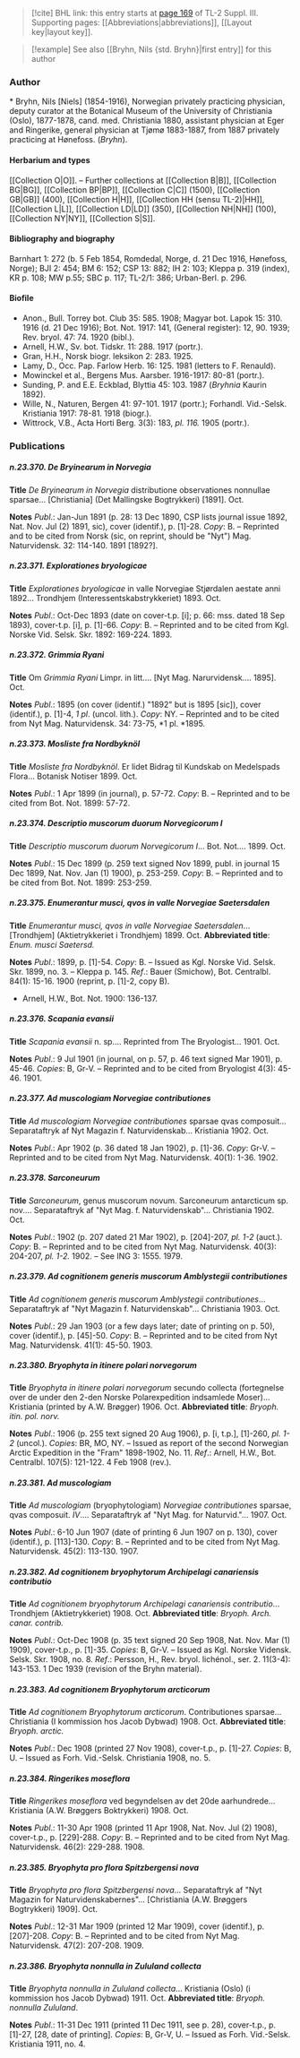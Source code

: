 > [!cite] BHL link: this entry starts at [page 169](https://www.biodiversitylibrary.org/item/103861#page/179/mode/1up) of TL-2 Suppl. III.
> Supporting pages: [[Abbreviations|abbreviations]], [[Layout key|layout key]].

> [!example] See also [[Bryhn, Nils {std. Bryhn}|first entry]] for this author

### Author

\* Bryhn, Nils \[Niels\] (1854-1916), Norwegian privately practicing physician, deputy curator at the Botanical Museum of the University of Christiania (Oslo), 1877-1878, cand. med. Christiania 1880, assistant physician at Eger and Ringerike, general physician at Tjømø 1883-1887, from 1887 privately practicing at Hønefoss. (*Bryhn*).

#### Herbarium and types

[[Collection O|O]]. – Further collections at [[Collection B|B]], [[Collection BG|BG]], [[Collection BP|BP]], [[Collection C|C]] (1500), [[Collection GB|GB]] (400), [[Collection H|H]], [[Collection HH (sensu TL-2)|HH]], [[Collection L|L]], [[Collection LD|LD]] (350), [[Collection NH|NH]] (100), [[Collection NY|NY]], [[Collection S|S]].

#### Bibliography and biography

Barnhart 1: 272 (b. 5 Feb 1854, Romdedal, Norge, d. 21 Dec 1916, Hønefoss, Norge); BJI 2: 454; BM 6: 152; CSP 13: 882; IH 2: 103; Kleppa p. 319 (index), KR p. 108; MW p.55; SBC p. 117; TL-2/1: 386; Urban-Berl. p. 296.

#### Biofile

- Anon., Bull. Torrey bot. Club 35: 585. 1908; Magyar bot. Lapok 15: 310. 1916 (d. 21 Dec 1916); Bot. Not. 1917: 141, (General register): 12, 90. 1939; Rev. bryol. 47: 74. 1920 (bibl.).
- Arnell, H.W., Sv. bot. Tidskr. 11: 288. 1917 (portr.).
- Gran, H.H., Norsk biogr. leksikon 2: 283. 1925.
- Lamy, D., Occ. Pap. Farlow Herb. 16: 125. 1981 (letters to F. Renauld).
- Mowinckel et al., Bergens Mus. Aarsber. 1916-1917: 80-81 (portr.).
- Sunding, P. and E.E. Eckblad, Blyttia 45: 103. 1987 (*Bryhnia* Kaurin 1892).
- Wille, N., Naturen, Bergen 41: 97-101. 1917 (portr.); Forhandl. Vid.-Selsk. Kristiania 1917: 78-81. 1918 (biogr.).
- Wittrock, V.B., Acta Horti Berg. 3(3): 183, *pl. 116.* 1905 (portr.).

### Publications

##### n.23.370. De Bryinearum in Norvegia

**Title**
*De Bryinearum in Norvegia* distributione observationes nonnullae sparsae... \[Christiania\] (Det Mallingske Bogtrykkeri) \[1891\]. Oct.

**Notes**
*Publ*.: Jan-Jun 1891 (p. 28: 13 Dec 1890, CSP lists journal issue 1892, Nat. Nov. Jul (2) 1891, sic), cover (identif.), p. \[1\]-28. *Copy*: B. – Reprinted and to be cited from Norsk (sic, on reprint, should be "Nyt") Mag. Naturvidensk. 32: 114-140. 1891 \[1892?\].

##### n.23.371. Explorationes bryologicae

**Title**
*Explorationes bryologicae* in valle Norvegiae Stjørdalen aestate anni 1892... Trondhjem (Interessentskabstrykkeriet) 1893. Oct.

**Notes**
*Publ*.: Oct-Dec 1893 (date on cover-t.p. \[i\]; p. 66: mss. dated 18 Sep 1893), cover-t.p. \[i\], p. \[1\]-66. *Copy*: B. – Reprinted and to be cited from Kgl. Norske Vid. Selsk. Skr. 1892: 169-224. 1893.

##### n.23.372. Grimmia Ryani

**Title**
Om *Grimmia Ryani* Limpr. in litt.... \[Nyt Mag. Narurvidensk.... 1895\]. Oct.

**Notes**
*Publ*.: 1895 (on cover (identif.) "1892" but is 1895 \[sic\]), cover (identif.), p. \[1\]-4, *1 pl*. (uncol. lith.). *Copy*: NY. – Reprinted and to be cited from Nyt Mag. Naturvidensk. 34: 73-75, *1 pl. *1895.

##### n.23.373. Mosliste fra Nordbyknöl

**Title**
*Mosliste fra Nordbyknöl*. Er lidet Bidrag til Kundskab on Medelspads Flora... Botanisk Notiser 1899. Oct.

**Notes**
*Publ*.: 1 Apr 1899 (in journal), p. 57-72. *Copy*: B. – Reprinted and to be cited from Bot. Not. 1899: 57-72.

##### n.23.374. Descriptio muscorum duorum Norvegicorum I

**Title**
*Descriptio muscorum duorum Norvegicorum I*... Bot. Not.... 1899. Oct.

**Notes**
*Publ*.: 15 Dec 1899 (p. 259 text signed Nov 1899, publ. in journal 15 Dec 1899, Nat. Nov. Jan (1) 1900), p. 253-259. *Copy*: B. – Reprinted and to be cited from Bot. Not. 1899: 253-259.

##### n.23.375. Enumerantur musci, qvos in valle Norvegiae Saetersdalen

**Title**
*Enumerantur musci, qvos in valle Norvegiae Saetersdalen*... \[Trondhjem\] (Aktietrykkeriet i Trondhjem) 1899. Oct.
**Abbreviated title**: *Enum. musci Saetersd.*

**Notes**
*Publ*.: 1899, p. \[1\]-54. *Copy*: B. – Issued as Kgl. Norske Vid. Selsk. Skr. 1899, no. 3. – Kleppa p. 145.
*Ref*.: Bauer (Smichow), Bot. Centralbl. 84(1): 15-16. 1900 (reprint, p. \[1\]-2, copy B).
- Arnell, H.W., Bot. Not. 1900: 136-137.

##### n.23.376. Scapania evansii

**Title**
*Scapania evansii* n. sp.... Reprinted from The Bryologist... 1901. Oct.

**Notes**
*Publ*.: 9 Jul 1901 (in journal, on p. 57, p. 46 text signed Mar 1901), p. 45-46. *Copies*: B, Gr-V.  – Reprinted and to be cited from Bryologist 4(3): 45-46. 1901.

##### n.23.377. Ad muscologiam Norvegiae contributiones

**Title**
*Ad muscologiam Norvegiae contributiones* sparsae qvas composuit... Separataftryk af Nyt Magazin f. Naturvidenskab... Kristiania 1902. Oct.

**Notes**
*Publ*.: Apr 1902 (p. 36 dated 18 Jan 1902), p. \[1\]-36. *Copy*: Gr-V. – Reprinted and to be cited from Nyt Mag. Naturvidensk. 40(1): 1-36. 1902.

##### n.23.378. Sarconeurum

**Title**
*Sarconeurum*, genus muscorum novum. Sarconeurum antarcticum sp. nov.... Separataftryk af "Nyt Mag. f. Naturvidenskab"... Christiania 1902. Oct.

**Notes**
*Publ*.: 1902 (p. 207 dated 21 Mar 1902), p. \[204\]-207, *pl. 1-2* (auct.). *Copy*: B. – Reprinted and to be cited from Nyt Mag. Naturvidensk. 40(3): 204-207, *pl. 1-2.* 1902. – See ING 3: 1555. 1979.

##### n.23.379. Ad cognitionem generis muscorum Amblystegii contributiones

**Title**
*Ad cognitionem generis muscorum Amblystegii contributiones*... Separataftryk af "Nyt Magazin f. Naturvidenskab"... Christiania 1903. Oct.

**Notes**
*Publ*.: 29 Jan 1903 (or a few days later; date of printing on p. 50), cover (identif.), p. \[45\]-50.
*Copy*: B. – Reprinted and to be cited from Nyt Mag. Naturvidensk. 41(1): 45-50. 1903.

##### n.23.380. Bryophyta in itinere polari norvegorum

**Title**
*Bryophyta in itinere polari norvegorum* secundo collecta (fortegnelse over de under den 2-den Norske Polarexpedition indsamlede Moser)... Kristiania (printed by A.W. Brøgger) 1906. Oct.
**Abbreviated title**: *Bryoph. itin. pol. norv.*

**Notes**
*Publ*.: 1906 (p. 255 text signed 20 Aug 1906), p. \[i, t.p.\], \[1\]-260, *pl. 1-2* (uncol.). *Copies*: BR, MO, NY. – Issued as report of the second Norwegian Arctic Expedition in the "Fram" 1898-1902, No. 11.
*Ref*.: Arnell, H.W., Bot. Centralbl. 107(5): 121-122. 4 Feb 1908 (rev.).

##### n.23.381. Ad muscologiam

**Title**
*Ad muscologiam* (bryophytologiam) *Norvegiae contributiones* sparsae, qvas composuit. *IV*.... Separataftryk af "Nyt Mag. for Naturvid."... 1907. Oct.

**Notes**
*Publ*.: 6-10 Jun 1907 (date of printing 6 Jun 1907 on p. 130), cover (identif.), p. \[113\]-130.
*Copy*: B. – Reprinted and to be cited from Nyt Mag. Naturvidensk. 45(2): 113-130. 1907.

##### n.23.382. Ad cognitionem bryophytorum Archipelagi canariensis contributio

**Title**
*Ad cognitionem bryophytorum Archipelagi canariensis contributio*... Trondhjem (Aktietrykkeriet) 1908. Oct.
**Abbreviated title**: *Bryoph. Arch. canar. contrib.*

**Notes**
*Publ*.: Oct-Dec 1908 (p. 35 text signed 20 Sep 1908, Nat. Nov. Mar (1) 1909), cover-t.p., p. \[1\]-35. *Copies*: B, Gr-V. – Issued as Kgl. Norske Vidensk. Selsk. Skr. 1908, no. 8.
*Ref*.: Persson, H., Rev. bryol. lichénol., ser. 2. 11(3-4): 143-153. 1 Dec 1939 (revision of the Bryhn material).

##### n.23.383. Ad cognitionem Bryophytorum arcticorum

**Title**
*Ad cognitionem Bryophytorum arcticorum*. Contributiones sparsae... Christiania (I kommission hos Jacob Dybwad) 1908. Oct.
**Abbreviated title**: *Bryoph. arctic.*

**Notes**
*Publ*.: Dec 1908 (printed 27 Nov 1908), cover-t.p., p. \[1\]-27. *Copies*: B, U. – Issued as Forh. Vid.-Selsk. Christiania 1908, no. 5.

##### n.23.384. Ringerikes moseflora

**Title**
*Ringerikes moseflora* ved begyndelsen av det 20de aarhundrede... Kristiania (A.W. Brøggers Boktrykkeri) 1908. Oct.

**Notes**
*Publ*.: 11-30 Apr 1908 (printed 11 Apr 1908, Nat. Nov. Jul (2) 1908), cover-t.p., p. \[229\]-288.
*Copy*: B. – Reprinted and to be cited from Nyt Mag. Naturvidensk. 46(2): 229-288. 1908.

##### n.23.385. Bryophyta pro flora Spitzbergensi nova

**Title**
*Bryophyta pro flora Spitzbergensi nova*... Separataftryk af "Nyt Magazin for Naturvidenskabernes"... \[Christiania (A.W. Brøggers Bogtrykkeri) 1909\]. Oct.

**Notes**
*Publ*.: 12-31 Mar 1909 (printed 12 Mar 1909), cover (identif.), p. \[207\]-208. *Copy*: B. – Reprinted and to be cited from Nyt Mag. Naturvidensk. 47(2): 207-208. 1909.

##### n.23.386. Bryophyta nonnulla in Zululand collecta

**Title**
*Bryophyta nonnulla in Zululand collecta*... Kristiania (Oslo) (i kommission hos Jacob Dybwad) 1911. Oct.
**Abbreviated title**: *Bryoph. nonnulla Zululand*.

**Notes**
*Publ*.: 11-31 Dec 1911 (printed 11 Dec 1911, see p. 28), cover-t.p., p. \[1\]-27, \[28, date of printing\]. *Copies*: B, Gr-V, U. – Issued as Forh. Vid.-Selsk. Kristiania 1911, no. 4.

